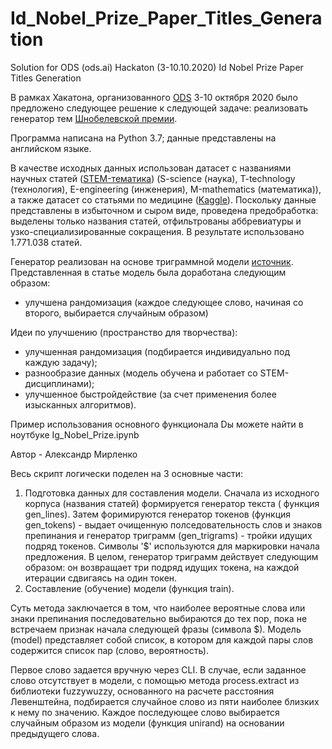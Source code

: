 # Id_Nobel_Prize_Paper_Titles_Generation
Solution for ODS (ods.ai) Hackaton (3-10.10.2020) Id Nobel Prize Paper Titles Generation

В рамках Хакатона, организованного [ODS](https://ods.ai/) 3-10 октября 2020 было предложено следующее решение к следующей задаче:
реализовать генератор тем [Шнобелевской премии](https://www.improbable.com/).

Программа написана на Python 3.7; данные представлены на английском языке.

В качестве исходных данных использован датасет с названиями научных статей ([STEM-тематика](https://www.kaggle.com/Cornell-University/arxiv)) (S-science (наука), T-technology (технология), Е-engineering (инженерия), М-mathematics (математика)), а также датасет со статьями по медицине ([Kaggle](https://www.kaggle.com/Cornell-University/arxiv)). Поскольку данные представлены в избыточном и сыром виде, проведена предобработка: выделены только названия статей, отфильтрованы аббревиатуры и узко-специализированные сокращения. В результате использовано 1.771.038 статей.

Генератор реализован на основе триграммной модели [источник](https://habr.com/ru/post/88514/). Представленная в статье модель была доработана следующим образом:
* улучшена рандомизация (каждое следующее слово, начиная со второго, выбирается случайным образом)

Идеи по улучшению (пространство для творчества):
* улучшенная рандомизация (подбирается индивидуально под каждую задачу);
* разнообразие данных (модель обучена и работает со STEM-дисциплинами);
* улучшенное быстройдействие (за счет применения более изысканных алгоритмов).

Пример использования основного функционала Dы можете найти в ноутбуке Ig_Nobel_Prize.ipynb

Автор - Александр Мирленко

Весь скрипт логически поделен на 3 основные части:
1. Подготовка данных для составления модели. Сначала из исходного корпуса (названия статей) формируется генератор текста ( функция gen_lines). Затем форимируются генератор токенов (функция gen_tokens) - выдает очищенную полседовательность слов и знаков препинания и генератор триграмм (gen_trigrams) - тройки идущих подряд токенов. 
Символы '$' используются для маркировки начала предложения. В целом, генератор триграмм действует следующим образом: он возвращает три подряд идущих токена, на каждой итерации сдвигаясь на один токен.
2. Составление (обучение) модели (функция train). 

Суть метода заключается в том, что наиболее вероятные слова или знаки препинания последовательно выбираются до тех пор, пока не встречаем признак начала следующей фразы (символа $). 
Модель (model) представляет собой список, в котором для каждой пары слов содержится список пар (слово, вероятность).

Первое слово задается вручную через CLI. В случае, если заданное слово отсутствует в модели, с помощью метода process.extract из библиотеки fuzzywuzzy, основанного на расчете расстояния Левенштейна, подбирается случайное слово из пяти наиболее близких к нему по значению. Каждое последующее слово выбирается случайным образом из модели (функция unirand) на основании предыдущего слова. 

